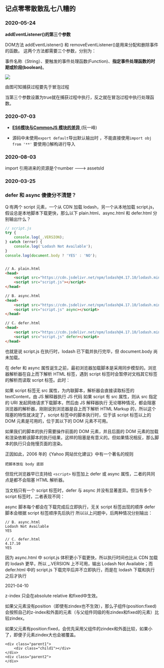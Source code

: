 ## 记点零零散散乱七八糟的

### 2020-05-24

**addEventListener()的第三个参数**

DOM方法 addEventListener() 和 removeEventListener()是用来分配和删除事件的函数。 这两个方法都需要三个参数，分别为：

事件名称（String）、要触发的事件处理函数(Function)、**指定事件处理函数的时期或阶段(boolean)**。

![](https://tva1.sinaimg.cn/large/007S8ZIlly1gf2vh6sfomj30a7070aao.jpg)

由图可知捕获过程要先于冒泡过程

当第三个参数设置为true就在捕获过程中执行，反之就在冒泡过程中执行处理函数。

### 2020-07-03

* [**ES6模块与CommonJS 模块的差异** ](https://es6.ruanyifeng.com/#docs/module) (阮一峰)

* 源码中未使用`export default`导出默认输出时 ，不能直接使用`import obj from '**'` 要使用{}解构进行导入

### 2020-08-03

import 引用进来的资源是个number  ---> assetsId

### 2020-03-25

### defer 和 async 傻傻分不清楚？

Q:有两个 script 元素，一个从 CDN 加载 lodash，另一个从本地加载 script.js，假设总是本地脚本下载更快，那么以下 plain.html、async.html 和 defer.html 分别输出什么？

```javascript
// script.js
try {
    console.log(_.VERSION);
} catch (error) {
    console.log('Lodash Not Available');
}
console.log(document.body ? 'YES' : 'NO');
```

```html

// A. plain.html
<head>
	<script src="https://cdn.jsdelivr.net/npm/lodash@4.17.10/lodash.min.js"></script>
    <script src="script.js"></script>
</head>
 
// B. async.html
<head>
	<script src="https://cdn.jsdelivr.net/npm/lodash@4.17.10/lodash.min.js" async></script>
    <script src="script.js" async></script>
</head>
 
// C. defer.html
<head>
	<script src="https://cdn.jsdelivr.net/npm/lodash@4.17.10/lodash.min.js" defer></script>
    <script src="script.js" defer></script>
</head>

```

也就是说 script.js 在执行时，lodash 已下载并执行完毕，但 document.body 尚未加载。

在 defer 和 async 属性诞生之前，最初浏览器加载脚本是采用同步模型的。浏览器解析器在自上而下解析 HTML 标签，遇到 script 标签时会暂停对文档其它标签的解析而读取 script 标签。此时：

如果 script 标签无 src 属性，为内联脚本，解析器会直接读取标签的 textContent，由 JS 解释器执行 JS 代码
如果 script 有 src 属性，则从 src 指定的 URI 发起网络请求下载脚本，然后由 JS 解释器执行
无论哪种情况，都会阻塞浏览器的解析器，刚刚说到浏览器是自上而下解析 HTML Markup 的，所以这个阻塞的特性就决定了，script 标签中的脚本执行时，位于该 script 标签以上的 DOM 元素是可用的，位于其以下的 DOM 元素不可用。

如果我们的脚本的执行需要操作前面的 DOM 元素，并且后面的 DOM 元素的加载和渲染依赖该脚本的执行结果，这样的阻塞是有意义的。但如果情况相反，那么脚本的执行只会拖慢页面的渲染。

正因如此，2006 年的《Yahoo 网站优化建议》中有一个著名的规则

```
把脚本放在 body 底部
```

但现代浏览器早已支持给 `<script>` 标签加上 defer 或 async 属性，二者的共同点是都不会阻塞 HTML 解析器。

当文档只有一个 script 标签时，defer 与 async 并没有显著差异。但当有多个 script 标签时，二者表现不同：

async 脚本每个都会在下载完成后立即执行，无关 script 标签出现的顺序
defer 脚本会根据 script 标签顺序先后执行
所以以上问题中，后两种情况分别输出：

```
// B. async.html
Lodash Not Available
YES
 
// C. defer.html
4.17.10
YES

```

因为 async.html 中 script.js 体积更小下载更快，所以执行时间也比从 CDN 加载的 lodash 更早，所以 _.VERSION 上不可用，输出 Lodash Not Available；而 defer.html 中的 script.js 下载完毕后并不立即执行，而是在 lodash 下载和执行之后才执行

2021-04-10

z-index 只会在absolute relative 和fixed中生效。

如果父元素没有position（即使有zindex也不生效），那么子组件(position:fixed)会按照自己的z-index和外面的元素（与父组件同级的有zindex和fixed的元素）比较zindex。

如果父元素有position:fixed，会优先采用父组件的zindex和外面比较，如果小了，即便子元素zindex大也会被覆盖。

```
<div class="parent1">
	<div class="child1"></div>
</div>
<div class="parent2">
</div>
```